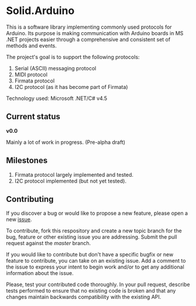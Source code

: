# Solid.Arduino

This is a software library implementing commonly used protocols for Arduino.
Its purpose is making communication with Arduino boards in MS .NET projects easier
through a comprehensive and consistent set of methods and events.

The project's goal is to support the following protocols:

1. Serial (ASCII) messaging protocol
2. MIDI protocol
3. Firmata protocol
4. I2C protocol (as it has become part of Firmata)

Technology used: Microsoft .NET/C# v4.5

## Current status

**v0.0**

Mainly a lot of work in progress. (Pre-alpha draft)

## Milestones

1. Firmata protocol largely implemented and tested.
2. I2C protocol implemented (but not yet tested).

## Contributing
If you discover a bug or would like to propose a new feature,
please open a new [issue](https://github.com/solidsoils/arduino/issues?sort=created&state=open).

To contribute, fork this respository and create a new topic branch for the bug,
feature or other existing issue you are addressing. Submit the pull request against the *master* branch.

If you would like to contribute but don't have a specific bugfix or new feature to contribute,
you can take on an existing issue. Add a comment to
the issue to express your intent to begin work and/or to get any additional information about the issue.

Please, test your contributed code thoroughly. In your pull request, describe tests performed to ensure 
that no existing code is broken and that any changes maintain backwards compatibility with the existing API.

